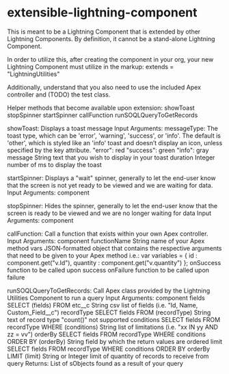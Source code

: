 # extensible-lightning-component
This is meant to be a Lightning Component that is extended by other Lightning Components. By definition, it cannot be a stand-alone Lightning Component.

In order to utilize this, after creating the component in your org, your new Lightning Component must utilize in the markup:
    extends = "LightningUtilities"

Additionally, understand that you also need to use the included Apex controller and (TODO) the test class.

Helper methods that become available upon extension:
    showToast
    stopSpinner
    startSpinner
    callFunction
    runSOQLQueryToGetRecords

showToast:
    Displays a toast message
    Input Arguments:
        messageType:
            The toast type, which can be 'error', 'warning', 'success', or 'info'. The default is 'other', which is styled like an 'info' toast and doesn’t display an icon, unless specified by the key attribute.
            "error": red
            "success": green
            "info": gray
        message
            String text that you wish to display in your toast
        duration
            Integer number of ms to display the toast

startSpinner:
    Displays a "wait" spinner, generally to let the end-user know that the screen is not yet ready to be viewed and we are waiting for data.
    Input Arguments:
        component

stopSpinner:
    Hides the spinner, generally to let the end-user know that the screen is ready to be viewed and we are no longer waiting for data
    Input Arguments:
        component

callFunction:
    Call a function that exists within your own Apex controller.
    Input Arguments:
        component
        functionName
            String name of your Apex method
        vars
            JSON-formatted object that contains the respective arguments that need to be given to your Apex method
            i.e.:
            var variables = {
                id : component.get("v.Id"),
                quantity : component.get("v.quantity")
            };
        onSuccess
            function to be called upon success
        onFailure
            function to be called upon failure

runSOQLQueryToGetRecords:
    Call Apex class provided by the Lightning Utilities Component to run a query
    Input Arguments:
        component
        fields
            SELECT (fields) FROM etc__c
            String csv list of fields (i.e. "Id, Name, Custom_Field__c")
        recordType
            SELECT fields FROM (recordType)
            String text of record type
            "count()" not supported
        conditions
            SELECT fields FROM recordType WHERE (conditions)
            String list of limitations (i.e. "xx IN yy AND zz = vv")
        orderBy
             SELECT fields FROM recordType WHERE conditions ORDER BY (orderBy)
             String field by which the return values are ordered
        limit
            SELECT fields FROM recordType WHERE conditions ORDER BY orderBy LIMIT (limit)
            String or Integer limit of quantity of records to receive from query
    Returns:
        List of sObjects found as a result of your query